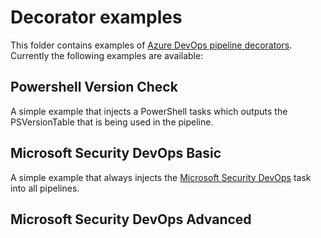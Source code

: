 # Decorator examples

This folder contains examples of [Azure DevOps pipeline decorators](https://learn.microsoft.com/en-us/azure/devops/extend/develop/add-pipeline-decorator?view=azure-devops).
Currently the following examples are available:

## Powershell Version Check

A simple example that injects a PowerShell tasks which outputs the PSVersionTable that is being used in the pipeline.

## Microsoft Security DevOps Basic

A simple example that always injects the [Microsoft Security DevOps](https://learn.microsoft.com/en-us/azure/defender-for-cloud/azure-devops-extension) task into all pipelines.

## Microsoft Security DevOps Advanced
